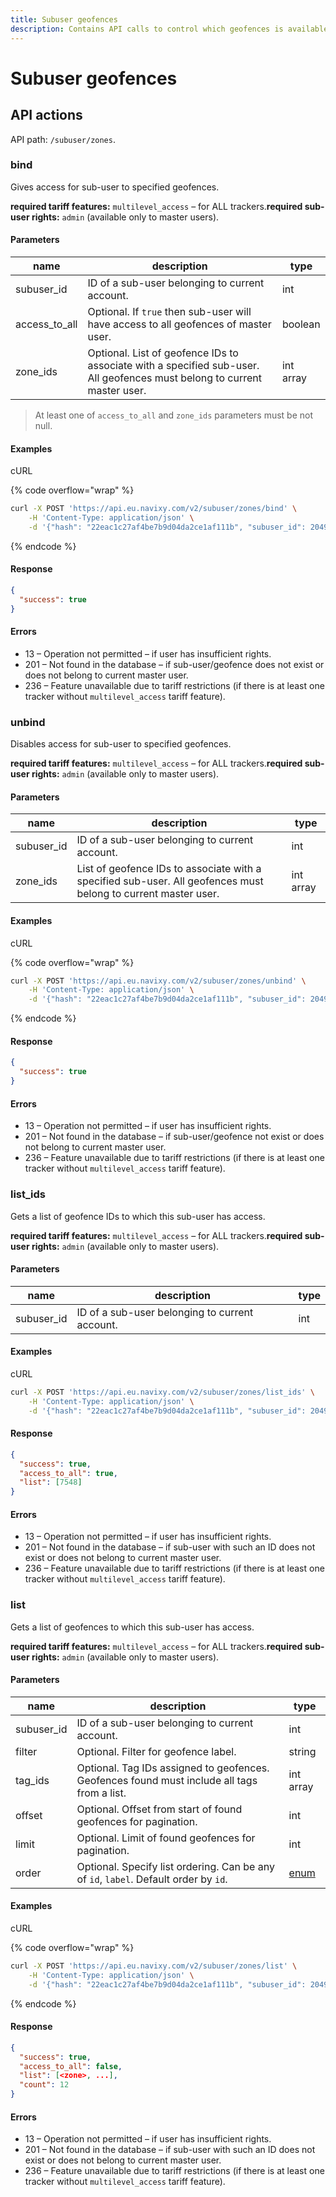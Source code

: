 ```yaml
---
title: Subuser geofences
description: Contains API calls to control which geofences is available to which sub-user.
---
```


# Subuser geofences

## API actions

API path: `/subuser/zones`.

### bind

Gives access for sub-user to specified geofences.

**required tariff features:** `multilevel_access` – for ALL trackers.**required sub-user rights:** `admin` (available only to master users).

#### Parameters

| name            | description                                                                                                              | type      |
| --------------- | ------------------------------------------------------------------------------------------------------------------------ | --------- |
| subuser\_id     | ID of a sub-user belonging to current account.                                                                           | int       |
| access\_to\_all | Optional. If `true` then sub-user will have access to all geofences of master user.                                      | boolean   |
| zone\_ids       | Optional. List of geofence IDs to associate with a specified sub-user. All geofences must belong to current master user. | int array |

> At least one of `access_to_all` and `zone_ids` parameters must be not null.

#### Examples

cURL

{% code overflow="wrap" %}
```sh
curl -X POST 'https://api.eu.navixy.com/v2/subuser/zones/bind' \
    -H 'Content-Type: application/json' \
    -d '{"hash": "22eac1c27af4be7b9d04da2ce1af111b", "subuser_id": 204951, "access_to_all": false, "zone_ids": [7548]}'
```
{% endcode %}

#### Response

```json
{
  "success": true
}
```

#### Errors

* 13 – Operation not permitted – if user has insufficient rights.
* 201 – Not found in the database – if sub-user/geofence does not exist or does not belong to current master user.
* 236 – Feature unavailable due to tariff restrictions (if there is at least one tracker without `multilevel_access` tariff feature).

### unbind

Disables access for sub-user to specified geofences.

**required tariff features:** `multilevel_access` – for ALL trackers.**required sub-user rights:** `admin` (available only to master users).

#### Parameters

| name        | description                                                                                                    | type      |
| ----------- | -------------------------------------------------------------------------------------------------------------- | --------- |
| subuser\_id | ID of a sub-user belonging to current account.                                                                 | int       |
| zone\_ids   | List of geofence IDs to associate with a specified sub-user. All geofences must belong to current master user. | int array |

#### Examples

cURL

{% code overflow="wrap" %}
```sh
curl -X POST 'https://api.eu.navixy.com/v2/subuser/zones/unbind' \
    -H 'Content-Type: application/json' \
    -d '{"hash": "22eac1c27af4be7b9d04da2ce1af111b", "subuser_id": 204951, "zone_ids": [7548]}'
```
{% endcode %}

#### Response

```json
{
  "success": true
}
```

#### Errors

* 13 – Operation not permitted – if user has insufficient rights.
* 201 – Not found in the database – if sub-user/geofence not exist or does not belong to current master user.
* 236 – Feature unavailable due to tariff restrictions (if there is at least one tracker without `multilevel_access` tariff feature).

### list\_ids

Gets a list of geofence IDs to which this sub-user has access.

**required tariff features:** `multilevel_access` – for ALL trackers.**required sub-user rights:** `admin` (available only to master users).

#### Parameters

| name        | description                                    | type |
| ----------- | ---------------------------------------------- | ---- |
| subuser\_id | ID of a sub-user belonging to current account. | int  |

#### Examples

cURL

```sh
curl -X POST 'https://api.eu.navixy.com/v2/subuser/zones/list_ids' \
    -H 'Content-Type: application/json' \
    -d '{"hash": "22eac1c27af4be7b9d04da2ce1af111b", "subuser_id": 204951}'
```

#### Response

```json
{
  "success": true,
  "access_to_all": true,
  "list": [7548]
}
```

#### Errors

* 13 – Operation not permitted – if user has insufficient rights.
* 201 – Not found in the database – if sub-user with such an ID does not exist or does not belong to current master user.
* 236 – Feature unavailable due to tariff restrictions (if there is at least one tracker without `multilevel_access` tariff feature).

### list

Gets a list of geofences to which this sub-user has access.

**required tariff features:** `multilevel_access` – for ALL trackers.**required sub-user rights:** `admin` (available only to master users).

#### Parameters

| name        | description                                                                                 | type                         |
| ----------- | ------------------------------------------------------------------------------------------- | ---------------------------- |
| subuser\_id | ID of a sub-user belonging to current account.                                              | int                          |
| filter      | Optional. Filter for geofence label.                                                        | string                       |
| tag\_ids    | Optional. Tag IDs assigned to geofences. Geofences found must include all tags from a list. | int array                    |
| offset      | Optional. Offset from start of found geofences for pagination.                              | int                          |
| limit       | Optional. Limit of found geofences for pagination.                                          | int                          |
| order       | Optional. Specify list ordering. Can be any of `id`, `label`. Default order by `id`.        | [enum](../../../#data-types) |

#### Examples

cURL

{% code overflow="wrap" %}
```sh
curl -X POST 'https://api.eu.navixy.com/v2/subuser/zones/list' \
    -H 'Content-Type: application/json' \
    -d '{"hash": "22eac1c27af4be7b9d04da2ce1af111b", "subuser_id": 204951, "offset": 0, "limit": 1000}'
```
{% endcode %}

#### Response

```json
{
  "success": true,
  "access_to_all": false,
  "list": [<zone>, ...],
  "count": 12
}
```

#### Errors

* 13 – Operation not permitted – if user has insufficient rights.
* 201 – Not found in the database – if sub-user with such an ID does not exist or does not belong to current master user.
* 236 – Feature unavailable due to tariff restrictions (if there is at least one tracker without `multilevel_access` tariff feature).
